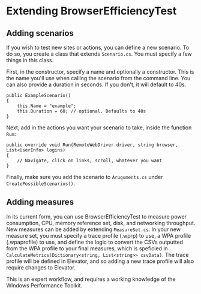 # Extending BrowserEfficiencyTest

## Adding scenarios

If you wish to test new sites or actions, you can define a new scenario. To do so, you create a class that extends `Scenario.cs`. You must specify a few things in this class.

First, in the constructor, specify a name and optionally a constructor. This is the name you'll use when calling the scenario from the command line. You can also provide a duration in seconds. If you don't, it will default to 40s.

```
public ExampleScenario()
{
    this.Name = "example";
    this.Duration = 60; // optional. Defaults to 40s
}
```

Next, add in the actions you want your scenario to take, inside the function `Run`:

```
public override void Run(RemoteWebDriver driver, string browser, List<UserInfo> logins)
{
    // Navigate, click on links, scroll, whatever you want
}
```

Finally, make sure you add the scenario to `Aruguments.cs` under `CreatePossibleScenarios()`.

## Adding measures

In its current form, you can use BrowserEfficiencyTest to measure power consumption, CPU, memory reference set, disk, and networking throughput. New measures can be added by extending `MeasureSet.cs`. In your new measure set, you must specify a trace profile (.wprp) to use, a WPA profile (.wpaprofile) to use, and define the logic to convert the CSVs outputted from the WPA profile to your final measures, which is speficied in `CalculateMetrics(Dictionary<string, List<string>> csvData)`. The trace profile will be defined in Elevator, and so adding a new trace profile will also require changes to Elevator.

This is an expert workflow, and requires a working knowledge of the Windows Performance Toolkit.